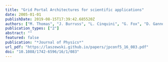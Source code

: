 ```yaml
---
title: "Grid Portal Architectures for scientific applications"
date: 2005-01-01
publishDate: 2019-08-15T17:39:42.685520Z
authors: ["M. Thomas", "J. Burruss", "L. Cinquini", "G. Fox", "D. Gannon", "L. Glilbert", "Gregor von Laszewski", "K. Jackson", "D. Middleton", "R. Moore", "M. Pierce", "B. Plale", "A. Rajasekar", "R. Regno", "E. Roberts", "D. Schissel", "A. Seth", "W. Schroeder"]
publication_types: ["2"]
abstract: ""
featured: false
publication: "*Journal of Physics*"
url_pdf: "https://laszewski.github.io/papers/jpconf5_16_083.pdf"
doi: "10.1088/1742-6596/16/1/083"
---
```


